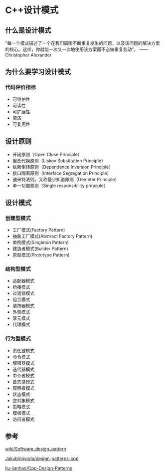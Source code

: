 # C++设计模式

## 什么是设计模式
“每一个模式描述了一个在我们周围不断重复发生的问题，以及该问题的解决方案的核心。这样，你就能一次又一次地使用该方案而不必做重复劳动”。 ——Christopher Alexander

## 为什么要学习设计模式

### 代码评价指标
- 可维护性
- 可读性
- 可扩展性
- 简洁
- 可复用性


## 设计原则
- 开闭原则（Open Close Principle）
- 里氏代换原则（Liskov Substitution Principle）
- 依赖倒转原则（Dependence Inversion Principle）
- 接口隔离原则（Interface Segregation Principle）
- 迪米特法则，又称最少知道原则（Demeter Principle）
- 单一功能原则（Single responsibility principle）

## 设计模式

### 创建型模式
- 工厂模式(Factory Pattern)
- 抽象工厂模式(Abstract Factory Pattern)
- 单例模式(Singleton Pattern)
- 建造者模式(Builder Pattern)
- 原型模式(Prototype Pattern)

### 结构型模式
- 适配器模式
- 桥接模式
- 过滤器模式
- 组合模式
- 装饰器模式
- 外观模式
- 享元模式
- 代理模式


### 行为型模式
- 责任链模式
- 命令模式
- 解释器模式
- 迭代器模式
- 中介者模式
- 备忘录模式
- 观察者模式
- 状态模式
- 空对象模式
- 策略模式
- 模板模式
- 访问者模式


## 参考

[wiki/Software_design_pattern](https://en.wikipedia.org/wiki/Software_design_pattern)

[JakubVojvoda/design-patterns-cpp](https://github.com/JakubVojvoda/design-patterns-cpp)

[liu-jianhao/Cpp-Design-Patterns](https://github.com/liu-jianhao/Cpp-Design-Patterns)

